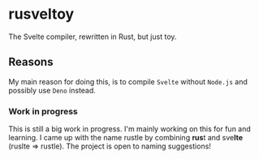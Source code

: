 # rusveltoy
The Svelte compiler, rewritten in Rust, but just toy.

## Reasons
My main reason for doing this, is to compile `Svelte` without `Node.js` and possibly use `Deno` instead.

### Work in progress
This is still a big work in progress. I'm mainly working on this for fun and learning.
I came up with the name rustle by combining **rus**t and sve**lte** (ruslte => rustle). The project is open to naming suggestions!
